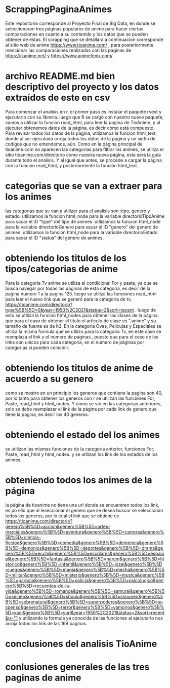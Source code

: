 # ScrappingPaginaAnimes
Este repositorio corresponde al Proyecto Final de Big Data, en donde se seleccionaron tres páginas populares de anime para hacer ciertas comparaciones en cuanto a su contenido y los datos que se pueden obtener de estas.
El scrapping que se detallara a continuacion corresponde al sitio web de anime https://www.tioanime.com/ , para posteriormente mencionar las comparaciones realizadas con las paginas de https://jkanime.net/ y https://www.animefenix.com/ 

# archivo README.md bien descriptivo del proyecto y los datos extraídos de este en csv
Para comenzar el analisis en r, el primer paso es instalar el paquete rvest y ejecutarlo con su libreria. luego que R se cargó con nuestro nuevo paquete, vamos a utilizar la funcion read_html, para leer la pagina de TioAnime, y al ejecutar obtenemos datos de la página, es decir como está compuesto. 
Para revisar todos los datos de la pagina, utilizamos la funcion html_text, donde al ser ejecutada arroja todos los datos de la pagina y un sinfin de codigos que no entendemos, aún.
Como en la página principal de tioanime.com no aparecen las categorias para filtrar los animes, se utiliza el sitio tioanime.com/directorio como nuestra nueva página, esta será la guía durante todo el analisis. Y al igual que antes, se procede a cargar la página con la funcion read_html, y posteriormente la función html_text.

# categorias que se van a extraer para los animes
las categorias que se van a utilizar para el analisis son :tipo, genero y estado.
utilizamos la funcion html_node para la variable directorioTipoAnime para sacar el ID "type" del tipo de animes.
utilizamos la funcion html_node para la variable directorioGenero para sacar el ID "genero" del genero de animes.
utilizamos la funcion html_node para la variable directorioEstado para sacar el ID "status" del genero de animes.


# obteniendo los titulos de los tipos/categorias de anime
Para la categoria Tv anime se utiliza el condicional For y paste, ya que se busca navegar por todas las paginas de esta categoria, es decir de la pagina numero 1 a la pagina 125.
luego se utiliza las funciones read_html para leer el nuevo link que se generó para la categoria de tv, https://tioanime.com/directorio?type%5B%5D=0&year=1950%2C2021&status=2&sort=recent  . luego de esto se utiliza la funcion html_nodes para obtener las clases de la página, que para el caso de obtener el titulo el articulo de clase es ".anime" y su tamaño de fuente es de h3.
En la categoria Ovas, Peliculas y Especiales se utiliza la misma formula que se utilizo para la categoria Tv, en este caso se reemplaza el link y el numero de páginas , puesto que para el caso de los links son unicos para cada categoria, en el numero de páginas por categorias si pueden coincidir. 

# obteniendo los titulos de anime de acuerdo a su genero
como se mostro en un principio los generos que contiene la pagina son 40, por lo tanto para obtener los generos con r se utilizan las funciones For, Paste, read_html y html_nodes. Y como se vió en las categorias anteriores, solo se debe reemplazar el link de la página por cada link de genero que tiene la pagina, es decir los 40 generos.

# obteniendo el estado del los animes
se utilizan las mismas funciones de la categoria anterior, funciones For, Paste, read_html y html_nodes. y se utilizan los link de los estados de los animes.

# obteniendo todos los animes de la página
la página de tioanime no tiene una url donde se encuentren todos los link, es po ello que al leseccionar el genero que se desea buscar se seleccionan todos los generos, por lo cual el link que se obtiene es https://tioanime.com/directorio?genero%5B%5D=accion&genero%5B%5D=artes-marciales&genero%5B%5D=aventura&genero%5B%5D=carreras&genero%5B%5D=ciencia-ficcion&genero%5B%5D=comedia&genero%5B%5D=demencia&genero%5B%5D=demonios&genero%5B%5D=deportes&genero%5B%5D=drama&genero%5B%5D=ecchi&genero%5B%5D=escolares&genero%5B%5D=espacial&genero%5B%5D=fantasia&genero%5B%5D=harem&genero%5B%5D=historico&genero%5B%5D=infantil&genero%5B%5D=josei&genero%5B%5D=juegos&genero%5B%5D=magia&genero%5B%5D=mecha&genero%5B%5D=militar&genero%5B%5D=misterio&genero%5B%5D=musica&genero%5B%5D=parodia&genero%5B%5D=policia&genero%5B%5D=psicologico&genero%5B%5D=recuentos-de-la-vida&genero%5B%5D=romance&genero%5B%5D=samurai&genero%5B%5D=seinen&genero%5B%5D=shoujo&genero%5B%5D=shounen&genero%5B%5D=sobrenatural&genero%5B%5D=superpoderes&genero%5B%5D=suspenso&genero%5B%5D=terror&genero%5B%5D=vampiros&genero%5B%5D=yaoi&genero%5B%5D=yuri&year=1950%2C2021&status=2&sort=recent&p="1        y utilizando la formula ya conocida de las funciones al ejecutarlo nos arroja todos los link de las 169 paginas.

# conclusiones del analisis TioAnime

# conlusiones generales de las tres paginas de anime
